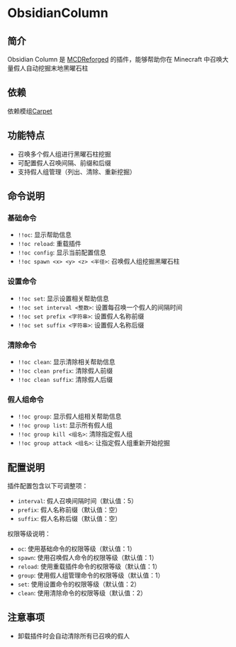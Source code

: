 # ObsidianColumn

## 简介

Obsidian Column 是 [MCDReforged](https://github.com/MCDReforged/MCDReforged) 的插件，能够帮助你在 Minecraft 中召唤大量假人自动挖掘末地黑曜石柱

## 依赖

依赖模组[Carpet](https://modrinth.com/mod/carpet)

## 功能特点

- 召唤多个假人组进行黑曜石柱挖掘
- 可配置假人召唤间隔、前缀和后缀
- 支持假人组管理（列出、清除、重新挖掘）

## 命令说明

### 基础命令

- `!!oc`: 显示帮助信息
- `!!oc reload`: 重载插件
- `!!oc config`: 显示当前配置信息
- `!!oc spawn <x> <y> <z> <半径>`: 召唤假人组挖掘黑曜石柱

### 设置命令

- `!!oc set`: 显示设置相关帮助信息
- `!!oc set interval <整数>`: 设置每召唤一个假人的间隔时间
- `!!oc set prefix <字符串>`: 设置假人名称前缀
- `!!oc set suffix <字符串>`: 设置假人名称后缀

### 清除命令

- `!!oc clean`: 显示清除相关帮助信息
- `!!oc clean prefix`: 清除假人前缀
- `!!oc clean suffix`: 清除假人后缀

### 假人组命令

- `!!oc group`: 显示假人组相关帮助信息
- `!!oc group list`: 显示所有假人组
- `!!oc group kill <组名>`: 清除指定假人组
- `!!oc group attack <组名>`: 让指定假人组重新开始挖掘

## 配置说明

插件配置包含以下可调整项：

- `interval`: 假人召唤间隔时间（默认值：5）
- `prefix`: 假人名称前缀（默认值：空）
- `suffix`: 假人名称后缀（默认值：空）

权限等级说明：
- `oc`: 使用基础命令的权限等级（默认值：1）
- `spawn`: 使用召唤假人命令的权限等级（默认值：1）
- `reload`: 使用重载插件命令的权限等级（默认值：1）
- `group`: 使用假人组管理命令的权限等级（默认值：1）
- `set`: 使用设置命令的权限等级（默认值：2）
- `clean`: 使用清除命令的权限等级（默认值：2）

## 注意事项

- 卸载插件时会自动清除所有已召唤的假人